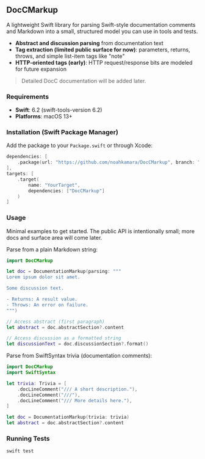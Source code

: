 ## DocCMarkup

A lightweight Swift library for parsing Swift-style documentation comments and Markdown into a small, structured model you can use in tools and tests.

- **Abstract and discussion parsing** from documentation text
- **Tag extraction (limited public surface for now)**: parameters, returns, throws, and simple list-item tags like "note"
- **HTTP-oriented tags (early)**: HTTP request/response bits are modeled for future expansion

> Detailed DocC documentation will be added later.

### Requirements
- **Swift**: 6.2 (swift-tools-version 6.2)
- **Platforms**: macOS 13+

### Installation (Swift Package Manager)
Add the package to your `Package.swift` or through Xcode:

```swift
dependencies: [
    .package(url: "https://github.com/noahkamara/DocCMarkup", branch: "main")
],
targets: [
    .target(
        name: "YourTarget",
        dependencies: ["DocCMarkup"]
    )
]
```

### Usage

Minimal examples to get started. The public API is intentionally small; more docs and surface area will come later.

Parse from a plain Markdown string:

```swift
import DocCMarkup

let doc = DocumentationMarkup(parsing: """
Lorem ipsum dolor sit amet.

Some discussion text.

- Returns: A result value.
- Throws: An error on failure.
""")

// Access abstract (first paragraph)
let abstract = doc.abstractSection?.content

// Access discussion as a formatted string
let discussionText = doc.discussionSection?.format()
```

Parse from SwiftSyntax trivia (documentation comments):

```swift
import DocCMarkup
import SwiftSyntax

let trivia: Trivia = [
    .docLineComment("/// A short description."),
    .docLineComment("///"),
    .docLineComment("/// More details here."),
]

let doc = DocumentationMarkup(trivia: trivia)
let abstract = doc.abstractSection?.content
```

### Running Tests

```bash
swift test
```


